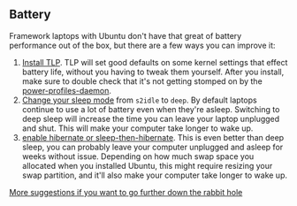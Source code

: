## Battery

Framework laptops with Ubuntu don't have that great of battery performance out of the box, but there are a few ways you can improve it:

1. [Install TLP](https://linrunner.de/tlp/installation/ubuntu.html). TLP will set good defaults on some kernel settings that effect battery life, without you having to tweak them yourself. After you install, make sure to double check that it's not getting stomped on by the [power-profiles-daemon](https://linrunner.de/tlp/faq/installation.html#faq-ppd-conflict).
2. [Change your sleep mode](https://devnull.land/laptop-s2idle-to-deep) from `s2idle` to `deep`. By default laptops continue to use a lot of battery even when they're asleep. Switching to deep sleep will increase the time you can leave your laptop unplugged and shut. This will make your computer take longer to wake up.
3. [enable hibernate or sleep-then-hibernate](https://luisartola.com/solving-the-framework-laptop-battery-drain/). This is even better than deep sleep, you can probably leave your computer unplugged and asleep for weeks without issue. Depending on how much swap space you allocated when you installed Ubuntu, this might require resizing your swap partition, and it'll also make your computer take longer to wake up.

[More suggestions if you want to go further down the rabbit hole](https://community.frame.work/t/linux-battery-life-tuning/6665)
